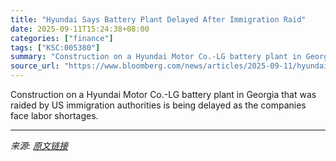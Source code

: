 ```yaml
---
title: "Hyundai Says Battery Plant Delayed After Immigration Raid"
date: 2025-09-11T15:24:38+08:00
categories: ["finance"]
tags: ["KSC:005380"]
summary: "Construction on a Hyundai Motor Co.-LG battery plant in Georgia that was raided by US immigration authorities is being delayed as the companies face labor shortages."
source_url: "https://www.bloomberg.com/news/articles/2025-09-11/hyundai-ceo-says-battery-plant-delayed-after-immigration-raid"
---
```


Construction on a Hyundai Motor Co.-LG battery plant in Georgia that was raided by US immigration authorities is being delayed as the companies face labor shortages.

---

*来源: [原文链接](https://www.bloomberg.com/news/articles/2025-09-11/hyundai-ceo-says-battery-plant-delayed-after-immigration-raid)*
